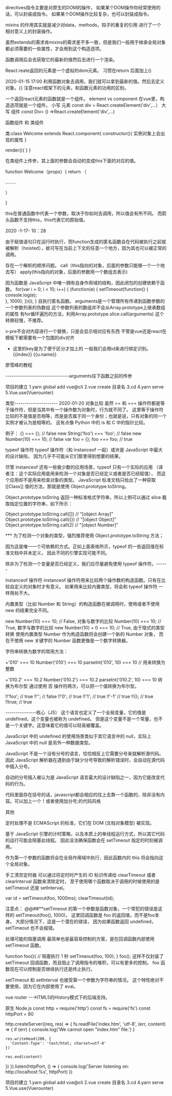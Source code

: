 directives指令主要是对原生的DOM的操作，
如果某个DOM操作你经常使用的话，可以封装成指令。
如果某个DOM操作比较复杂，也可以封装成指令。

mixins 的作用其实就是减少对data，methods，钩子的重复的引用  进行了一个
相对意义上的封装操作。

虽然extends的需求肯mixins的需求差不多一致，但是我们一般用于继承全局对象都必须需要的一些属性，才会用到这个构造选项。


函数调用后会去获取它的最新的值然后去进行一个渲染。

React.reate返回的元素是一个虚拟的dom元素。
习惯在return 后面加上()

2020-01-15 17:00
利用函数对象去调用，我们就可以拿到最新的值。然后去定义对象。{}
注意react框架下的元素，和函数元素的功用的区别。


一个返回react元素的函数就是一个组件。
element vs component
在vue里，构造选项就是一个组件。
小写 元素 const div = React.createElement('div',...）
大写 组件 const Div= () =>React.createElement('div',...)

函数组件 和 类组件

类:class Welcome extends React.component{
constructor(){
实例对象上会出现的属性
}

render(){
}
}

在类组件上传参，其上面的参数会自动的变成this下面的对应的值。


function Welcome（props）{
return （<div>
........
</div>）

}


this在普通函数中代表一个参数，取决于你如何去调用，所以值会有所不同。
而箭头函数不支持this，this代表它的原始值。

2020  -1-17-   10：28


由于赋值语句只在运行时执行，而function生成的匿名函数会在代码被执行之前就
被解析（hoisted），故可写在当前上下文的任意一个地方，因为其也可以被正常的调用。


存在一个解析的顺序问题。
call（this指向的对象，后面的参数只能够一个一个地去写）
apply(this指向的对象，后面的参数用一个数组去表示)

因为函数是 JavaScript 中唯一拥有自身作用域的结构，因此闭包的创建依赖于函数。
for(var i = 0; i < 10; i++) {
    (function(e) {
        setTimeout(function() {
            console.log(e);  
        }, 1000);
    })(i);
}
自执行匿名函数。
arguments是一个管理所有传递到函数参数的一个参数列表的伪数组
这个参数列表的数组并不会从Array.prototype上继承数组的属性
有for循环遍历的方法，利用Array.prototype.slice.call(arguments)
这个转换较慢，不推荐。

v-pre不会对内容进行一个替换，只是会显示相对应有东西
不管是vue还是react在模板下都需要有一个包围的div对齐
<ul>
<li v-for="(u,index) in users" :key="index"> 这里的key是为了便于区分才加上的
一般我们会用id来进行绑定识别。
{{index}} {{u.name}}
</li>
</ul>

廖雪峰的教程

-------------------------------arguments往下函数之前的传参


项目的建立
1.yarn global add vue@cli 
2.vue create 目录名
3.cd 
4.yarn serve 
5.Vue.use(Vuerounter)


类型---------------------     2020-01-20
对象比较
虽然 == 和 === 操作符都是等于操作符，但是当其中有一个操作数为对象时，行为就不同了。
这里等于操作符比较的不是值是否相等，而是是否属于同一个身份；也就是说，只有对象的同一个实例才被认为是相等的。 这有点像 Python 中的 is 和 C 中的指针比较。

例子：
{} === {};                   // false
new String('foo') === 'foo'; // false
new Number(10) === 10;       // false
var foo = {};
foo === foo;                 // true

typeof 操作符
typeof 操作符（和 instanceof 一起）或许是 JavaScript 中最大的设计缺陷， 因为几乎不可能从它们那里得到想要的结果。

尽管 instanceof 还有一些极少数的应用场景，typeof 只有一个实际的应用
（译者注：这个实际应用是用来检测一个对象是否已经定义或者是否已经赋值）， 而这个应用却不是用来检查对象的类型。
JavaScript 标准文档只给出了一种获取 [[Class]] 值的方法，那就是使用 Object.prototype.toString。

Object.prototype.toString 返回一种标准格式字符串，所以上例可以通过 slice 截取指定位置的字符串，如下所示：

Object.prototype.toString.call([])    // "[object Array]"
Object.prototype.toString.call({})    // "[object Object]"
Object.prototype.toString.call(2)    // "[object Number]"


*** 为了检测一个对象的类型，强烈推荐使用 Object.prototype.toString 方法； 

因为这是唯一一个可依赖的方式。正如上面表格所示，typeof 的一些返回值在标准文档中并未定义， 因此不同的引擎实现可能不同。

除非为了检测一个变量是否已经定义，我们应尽量避免使用 typeof 操作符。------

instanceof 操作符
instanceof 操作符用来比较两个操作数的构造函数。只有在比较自定义的对象时才有意义。
 如果用来比较内置类型，将会和 typeof 操作符 一样用处不大。

内置类型（比如 Number 和 String）的构造函数在被调用时，使用或者不使用 new 的结果完全不同。

new Number(10) === 10;     // False, 对象与数字的比较
Number(10) === 10;         // True, 数字与数字的比较
new Number(10) + 0 === 10; // True, 由于隐式的类型转换
使用内置类型 Number 作为构造函数将会创建一个新的 Number 对象， 而在不使用 new 关键字的 Number 函数更像是一个数字转换器。

字符串转换为数字的常用方法：

+'010' === 10
Number('010') === 10
parseInt('010', 10) === 10  // 用来转换为整数

+'010.2' === 10.2
Number('010.2') === 10.2
parseInt('010.2', 10) === 10
转换为布尔型
通过使用 否 操作符两次，可以把一个值转换为布尔型。

!!'foo';   // true
!!'';      // false
!!'0';     // true
!!'1';     // true
!!'-1'     // true
!!{};      // true
!!true;    // true



---------------核心（JS）
这个语言也定义了一个全局变量，它的值是 undefined，这个变量也被称为 undefined。
 但是这个变量不是一个常量，也不是一个关键字。这意味着它的值可以轻易被覆盖。

JavaScript 中的 undefined 的使用场景类似于其它语言中的 null，实际上 JavaScript 中的 null 是另外一种数据类型。

JavaScript 不是一个没有分号的语言，恰恰相反上它需要分号来就解析源代码。
因此 JavaScript 解析器在遇到由于缺少分号导致的解析错误时，会自动在源代码中插入分号。

自动的分号插入被认为是 JavaScript 语言最大的设计缺陷之一，因为它能改变代码的行为。

代码里面存在括号的话，javascript都会相应的往上去靠一个函数的，除非没有内容。可以加上一个！或者使用加分号;的代码风格


其他

定时处理不是 ECMAScript 的标准，它们在 DOM (文档对象模型) 被实现。

基于 JavaScript 引擎的计时策略，以及本质上的单线程运行方式，所以其它代码的运行可能会阻塞此线程。 
因此没法确保函数会在 setTimeout 指定的时刻被调用。

作为第一个参数的函数将会在全局作用域中执行，因此函数内的 this 将会指向这个全局对象。

手工清空定时器
可以通过将定时时产生的 ID 标识传递给 clearTimeout 或者 clearInterval 函数来清除定时， 至于使用哪个函数取决于调用的时候使用的是 setTimeout 还是 setInterval。

var id = setTimeout(foo, 1000ms);
clearTimeout(id);

注意点：
@@##**setTimeout 的第一个参数是函数对象，一个常犯的错误是这样的 setTimeout(foo(), 1000)， 
这里回调函数是 foo 的返回值，而不是foo本身。 大部分情况下，这是一个潜在的错误，
因为如果函数返回 undefined，setTimeout 也不会报错。



处理可能的阻塞调用
最简单也是最容易控制的方案，是在回调函数内部使用 setTimeout 函数。

function foo(){
    // 阻塞执行 1 秒
    setTimeout(foo, 100);
}
foo();
这样不仅封装了 setTimeout 回调函数，而且阻止了调用指令的堆积，可以有更多的控制。
 foo 函数现在可以控制是否继续执行还是终止执行。


setTimeout 和 setInterval 也接受第一个参数为字符串的情况。 这个特性绝对不要使用，因为它在内部使用了 eval。






















vue router ---HTML5的History模式下的后端支持。

原生 Node.js
const http = require('http')
const fs = require('fs')
const httpPort = 80

http.createServer((req, res) => {
  fs.readFile('index.htm', 'utf-8', (err, content) => {
    if (err) {
      console.log('We cannot open "index.htm" file.')
    }

    res.writeHead(200, {
      'Content-Type': 'text/html; charset=utf-8'
    })

    res.end(content)
  })
}).listen(httpPort, () => {
  console.log('Server listening on: http://localhost:%s', httpPort)
})




项目的建立
1.yarn global add vue@cli 
2.vue create 目录名
3.cd 
4.yarn serve 
5.Vue.use(Vuerounter)

